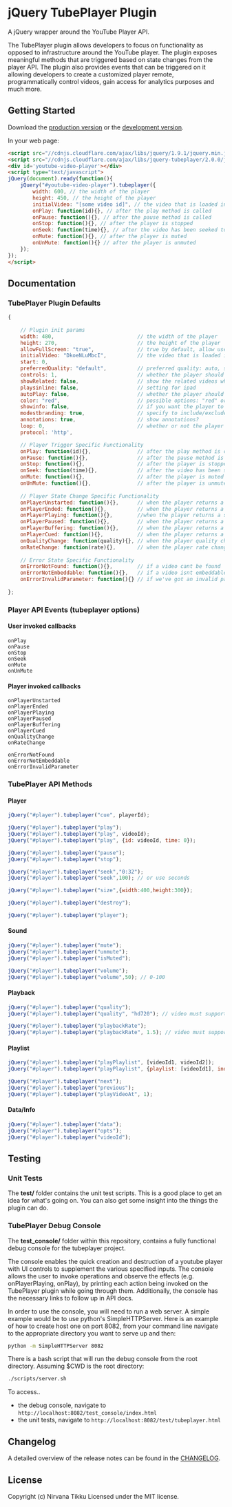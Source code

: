 # jQuery TubePlayer Plugin

A jQuery wrapper around the YouTube Player API.

The TubePlayer plugin allows developers to focus on functionality as opposed to infrastructure around the YouTube player. The plugin exposes meaningful methods that are triggered based on state changes from the player API. The plugin also provides events that can be triggered on it allowing developers to create a customized player remote, programmatically control videos, gain access for analytics purposes and much more. 

## Getting Started

Download the [production version][min] or the [development version][max].

[min]: https://raw.github.com/nirvanatikku/jQuery-TubePlayer-Plugin/master/jQuery.tubeplayer.min.js
[max]: https://raw.github.com/nirvanatikku/jQuery-TubePlayer-Plugin/master/jQuery.tubeplayer.js

In your web page:
	
```html
<script src="//cdnjs.cloudflare.com/ajax/libs/jquery/1.9.1/jquery.min.js"></script>
<script src="//cdnjs.cloudflare.com/ajax/libs/jquery-tubeplayer/2.0.0/jQuery.tubeplayer.min.js"></script>
<div id='youtube-video-player'></div>
<script type="text/javascript">
jQuery(document).ready(function(){
	jQuery("#youtube-video-player").tubeplayer({
		width: 600, // the width of the player
		height: 450, // the height of the player
		initialVideo: "[some video id]", // the video that is loaded into the player
		onPlay: function(id){}, // after the play method is called
		onPause: function(){}, // after the pause method is called
		onStop: function(){}, // after the player is stopped
		onSeek: function(time){}, // after the video has been seeked to a defined point
		onMute: function(){}, // after the player is muted
		onUnMute: function(){} // after the player is unmuted
	});
});
</script>
```

## Documentation

### TubePlayer Plugin Defaults

```javascript
{
	
	// Plugin init params
	width: 480, 					      // the width of the player
	height: 270, 					      // the height of the player
	allowFullScreen: "true", 		      // true by default, allow user to go full screen
	initialVideo: "DkoeNLuMbcI", 	      // the video that is loaded into the player
	start: 0, 
	preferredQuality: "default",	      // preferred quality: auto, small, medium, large, hd720
	controls: 1, 					      // whether the player should have the controls visible, 0 or 1 or 2
	showRelated: false, 			      // show the related videos when the player ends, 0 or 1 
	playsinline: false,				      // setting for ipad
	autoPlay: false, 				      // whether the player should autoplay the video, 0 or 1
	color: "red", 					      // possible options: "red" or "white"
	showinfo: false, 				      // if you want the player to include details about the video
	modestbranding: true, 			      // specify to include/exclude the YouTube watermark
	annotations: true, 				      // show annotations?
	loop: 0, 						      // whether or not the player will loop
	protocol: 'http', 

	// Player Trigger Specific Functionality
	onPlay: function(id){}, 		      // after the play method is called
	onPause: function(){}, 			      // after the pause method is called
	onStop: function(){}, 			      // after the player is stopped
	onSeek: function(time){}, 		      // after the video has been seeked to a defined point
	onMute: function(){}, 			      // after the player is muted
	onUnMute: function(){}, 		      // after the player is unmuted
	
	// Player State Change Specific Functionality
	onPlayerUnstarted: function(){},      // when the player returns a state of unstarted
	onPlayerEnded: function(){}, 	      // when the player returns a state of ended
	onPlayerPlaying: function(){},        //when the player returns a state of playing
	onPlayerPaused: function(){}, 	      // when the player returns a state of paused
	onPlayerBuffering: function(){},      // when the player returns a state of buffering
	onPlayerCued: function(){}, 	      // when the player returns a state of cued
	onQualityChange: function(quality){}, // when the player quality changes
	onRateChange: function(rate){},       // when the player rate changes
	
	// Error State Specific Functionality
	onErrorNotFound: function(){},        // if a video cant be found
	onErrorNotEmbeddable: function(){},   // if a video isnt embeddable
	onErrorInvalidParameter: function(){} // if we've got an invalid param and can't play
	
};
```

### Player API Events (tubeplayer options)

#### User invoked callbacks

```
onPlay
onPause
onStop
onSeek
onMute
onUnMute
```

#### Player invoked callbacks

```
onPlayerUnstarted
onPlayerEnded
onPlayerPlaying
onPlayerPaused
onPlayerBuffering
onPlayerCued
onQualityChange
onRateChange

onErrorNotFound
onErrorNotEmbeddable
onErrorInvalidParameter
```
	
### TubePlayer API Methods

#### Player

```javascript
jQuery("#player").tubeplayer("cue", playerId);

jQuery("#player").tubeplayer("play");
jQuery("#player").tubeplayer("play", videoId);
jQuery("#player").tubeplayer("play", {id: videoId, time: 0});

jQuery("#player").tubeplayer("pause");
jQuery("#player").tubeplayer("stop");

jQuery("#player").tubeplayer("seek","0:32");
jQuery("#player").tubeplayer("seek",100); // or use seconds

jQuery("#player").tubeplayer("size",{width:400,height:300});

jQuery("#player").tubeplayer("destroy");

jQuery("#player").tubeplayer("player");
```

#### Sound

```javascript
jQuery("#player").tubeplayer("mute");
jQuery("#player").tubeplayer("unmute");
jQuery("#player").tubeplayer("isMuted");

jQuery("#player").tubeplayer("volume");
jQuery("#player").tubeplayer("volume",50); // 0-100
```

#### Playback

```javascript
jQuery("#player").tubeplayer("quality");
jQuery("#player").tubeplayer("quality", "hd720"); // video must support this and be sized appropriately

jQuery("#player").tubeplayer("playbackRate"); 
jQuery("#player").tubeplayer("playbackRate", 1.5); // video must support this
```

#### Playlist

```javascript
jQuery("#player").tubeplayer("playPlaylist", [videoId1, videoId2]);
jQuery("#player").tubeplayer("playPlaylist", {playlist: [videoId1], index: 1});

jQuery("#player").tubeplayer("next");
jQuery("#player").tubeplayer("previous");
jQuery("#player").tubeplayer("playVideoAt", 1);
```

#### Data/Info

```javascript
jQuery("#player").tubeplayer("data");
jQuery("#player").tubeplayer("opts");
jQuery("#player").tubeplayer("videoId");
```

## Testing

### Unit Tests

The **test/** folder contains the unit test scripts. This is a good place to get an idea for what's going on. You can also get some insight into the things the plugin can do.

### TubePlayer Debug Console

The **test_console/** folder within this repository, contains a fully functional debug console for the tubeplayer project.  

The console enables the quick creation and destruction of a youtube player with UI controls to supplement the various specified inputs.  The console allows the user to invoke operations and observe the effects (e.g. onPlayerPlaying, onPlay), by printing each action being invoked on the TubePlayer plugin while going through them. Additionally, the console has the necessary links to follow up in API docs.

In order to use the console, you will need to run a web server. A simple example would be to use python's SimpleHTTPServer. Here is an example of how to create host one on port 8082, from your command line navigate to the appropriate directory you want to serve up and then:

```bash
python -m SimpleHTTPServer 8082
```

There is a bash script that will run the debug console from the root directory. Assuming $CWD is the root directory:

```bash
./scripts/server.sh
```

To access..

- the debug console, navigate to `http://localhost:8082/test_console/index.html`
- the unit tests, navigate to `http://localhost:8082/test/tubeplayer.html`

## Changelog

A detailed overview of the release notes can be found in the [CHANGELOG](https://github.com/nirvanatikku/jQuery-TubePlayer-Plugin/blob/master/CHANGELOG.md).

## License

Copyright (c) Nirvana Tikku Licensed under the MIT license.
